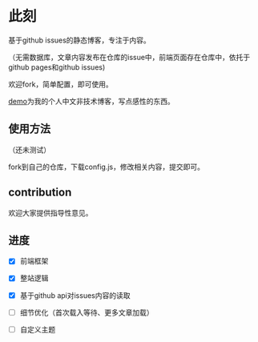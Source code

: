 # 此刻

基于github issues的静态博客，专注于内容。

（无需数据库，文章内容发布在仓库的issue中，前端页面存在仓库中，依托于github pages和github issues)

欢迎fork，简单配置，即可使用。



[demo](https://html50.github.io/moment)为我的个人中文非技术博客，写点感性的东西。



## 使用方法

（还未测试）

fork到自己的仓库，下载config.js，修改相关内容，提交即可。



## contribution

欢迎大家提供指导性意见。





## 进度


- [x] 前端框架
- [x] 整站逻辑
- [x] 基于github api对issues内容的读取
- [ ] 细节优化（首次载入等待、更多文章加载）
- [ ] 自定义主题


